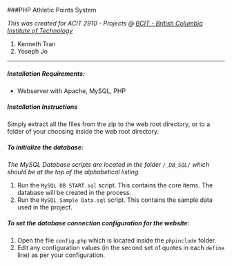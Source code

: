 ###PHP Athletic Points System

*This was created for ACIT 2910 - Projects @ [BCIT - British Columbia Institute of Technology](http://www.bcit.ca)*

1. Kenneth Tran
2. Yoseph  Jo


--------------------------------------------


##### Installation Requirements:
* Webserver with Apache, MySQL, PHP

##### Installation Instructions

Simply extract all the files from the zip to the web root directory, or to a folder of your choosing inside the web root directory.


##### To initialize the database:
*The MySQL Database scripts are located in the folder `/_DB_SQL/` which should be at the top of the alphabetical listing.*

1. Run the `MySQL DB START.sql` script.  This contains the core items.  The database will be created in the process.
2. Run the `MySQL Sample Data.sql` script.  This contains the sample data used in the project.

##### To set the database connection configuration for the website:

1. Open the file `config.php` which is located inside the `phpinclude` folder.
2. Edit any configuration values (in the second set of quotes in each `define` line) as per your configuration.
